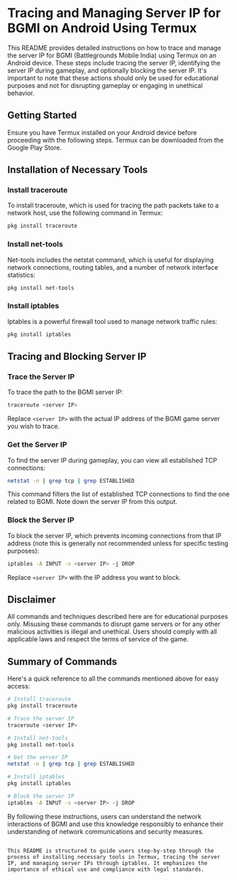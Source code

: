 # Tracing and Managing Server IP for BGMI on Android Using Termux

This README provides detailed instructions on how to trace and manage the server IP for BGMI (Battlegrounds Mobile India) using Termux on an Android device. These steps include tracing the server IP, identifying the server IP during gameplay, and optionally blocking the server IP. It's important to note that these actions should only be used for educational purposes and not for disrupting gameplay or engaging in unethical behavior.

## Getting Started

Ensure you have Termux installed on your Android device before proceeding with the following steps. Termux can be downloaded from the Google Play Store.

## Installation of Necessary Tools

### Install traceroute

To install traceroute, which is used for tracing the path packets take to a network host, use the following command in Termux:

```bash
pkg install traceroute
```

### Install net-tools

Net-tools includes the netstat command, which is useful for displaying network connections, routing tables, and a number of network interface statistics:

```bash
pkg install net-tools
```

### Install iptables

Iptables is a powerful firewall tool used to manage network traffic rules:

```bash
pkg install iptables
```

## Tracing and Blocking Server IP

### Trace the Server IP

To trace the path to the BGMI server IP:

```bash
traceroute <server IP>
```

Replace `<server IP>` with the actual IP address of the BGMI game server you wish to trace.

### Get the Server IP

To find the server IP during gameplay, you can view all established TCP connections:

```bash
netstat -n | grep tcp | grep ESTABLISHED
```

This command filters the list of established TCP connections to find the one related to BGMI. Note down the server IP from this output.

### Block the Server IP

To block the server IP, which prevents incoming connections from that IP address (note this is generally not recommended unless for specific testing purposes):

```bash
iptables -A INPUT -s <server IP> -j DROP
```

Replace `<server IP>` with the IP address you want to block.

## Disclaimer

All commands and techniques described here are for educational purposes only. Misusing these commands to disrupt game servers or for any other malicious activities is illegal and unethical. Users should comply with all applicable laws and respect the terms of service of the game.

## Summary of Commands

Here's a quick reference to all the commands mentioned above for easy access:

```bash
# Install traceroute
pkg install traceroute

# Trace the server IP
traceroute <server IP>

# Install net-tools
pkg install net-tools

# Get the server IP
netstat -n | grep tcp | grep ESTABLISHED

# Install iptables
pkg install iptables

# Block the server IP
iptables -A INPUT -s <server IP> -j DROP
```

By following these instructions, users can understand the network interactions of BGMI and use this knowledge responsibly to enhance their understanding of network communications and security measures.
```

This README is structured to guide users step-by-step through the process of installing necessary tools in Termux, tracing the server IP, and managing server IPs through iptables. It emphasizes the importance of ethical use and compliance with legal standards.
